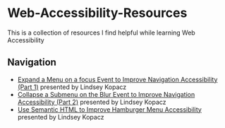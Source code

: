 # Web-Accessibility-Resources
This is a collection of resources I find helpful while learning Web Accessibility
## Navigation
- [Expand a Menu on a focus Event to Improve Navigation Accessibility (Part 1)](https://codepen.io/bryanbesnyi/pen/bJeRGb?editors=1111) presented by Lindsey Kopacz
- [Collapse a Submenu on the Blur Event to Improve Navigation Accessibility (Part 2)](https://codepen.io/bryanbesnyi/pen/zXBwKr) presented by Lindsey Kopacz
- [Use Semantic HTML to Improve Hamburger Menu Accessibility](https://codepen.io/bryanbesnyi/pen/PVZKVM) presented by Lindsey Kopacz
